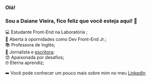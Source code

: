 ### Olá! 

### Sou a Daiane Vieira, fico feliz que você esteja aqui! :tada:


:computer: Estudante Front-End na Laboratória <L>;          
:mega: Aberta à opornidades como Dev Front-End Jr.;  
:books: Professora de Inglês;  
:pencil: Jornalista e [escritora](https://editoramultifoco.com.br/loja/product/brasil-favela-retrato-da-cufa/);     
:heart_eyes: Apaixonada por desafios;   
:nerd_face: Eterna aprendiz;   
  
  
  
:arrow_right: Você pode conhecer um pouco mais sobre mim no meu [LinkedIn](https://www.linkedin.com/in/daianevieiracarola/)
           
            
  

